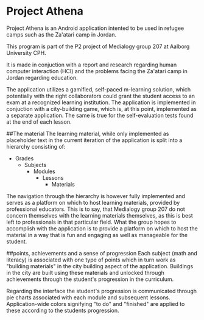 # Project Athena

Project Athena is an Android application intented to be used
in refugee camps such as the Za'atari camp in Jordan.

This program is part of the P2 project of Medialogy group 207 at Aalborg University CPH.

It is made in conjuction with a report and research regarding human computer interaction (HCI) 
and the problems facing the Za'atari camp in Jordan regarding education.

The application utilizes a gamified, self-paced m-learning solution, 
which potentially with the right collaborators
could grant the student access to an exam at a recognized learning institution.
The application is implemented in conjuction with a city-building game, which is, 
at this point, implemented as a separate application. 
The same is true for the self-evaluation tests found at the end of each lesson.


##The material
The learning material, while only implemented as placeholder text 
in the current iteration of the application is split into a hierarchy consisting of:
- Grades
    - Subjects
        - Modules
            - Lessons
                - Materials

The navigation through the hierarchy is however fully implemented and serves as a platform 
on which to host learning materials, provided by professional educators.
This is to say, that Medialogy group 207 do not concern themselves with the learning materials themselves,
as this is best left to professionals in that particular field. 
What the group hopes to accomplish with the application is to provide a platform 
on which to host the material in a way that is fun and engaging as well as manageable for the student.

##points, achievements and a sense of progression
Each subject (math and literacy) is associated with one type of points 
which in turn work as "building materials" in the city building aspect of the application.
Buildings in the city are built using these materials and unlocked 
through achievements through the student's progression in the curriculum.

Regarding the interface the student's progression is communicated
through pie charts associated with each module and subsequent lessons.
Application-wide colors signifying "to do" and "finished" 
are applied to these according to the students progression. 